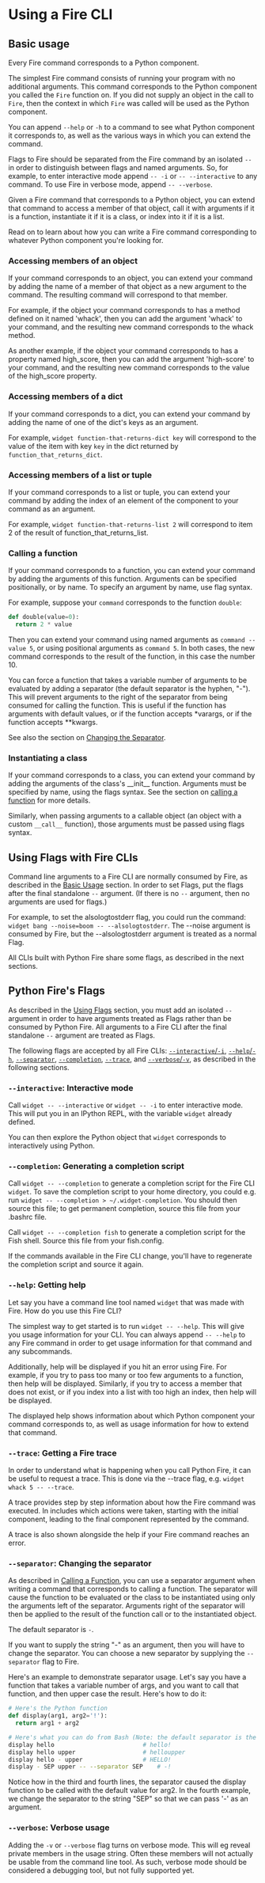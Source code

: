 # Using a Fire CLI

## Basic usage

Every Fire command corresponds to a Python component.

The simplest Fire command consists of running your program with no additional arguments. This command corresponds to the
Python component you called the
`Fire` function on. If you did not supply an object in the call to `Fire`, then the context in which `Fire` was called
will be used as the Python component.

You can append `--help` or `-h` to a command to see what Python component it corresponds to, as well as the various ways
in which you can extend the command.

Flags to Fire should be separated from the Fire command by an isolated `--` in order to distinguish between flags and
named arguments. So, for example, to enter interactive mode append `-- -i` or `-- --interactive` to any command. To use
Fire in verbose mode, append `-- --verbose`.

Given a Fire command that corresponds to a Python object, you can extend that command to access a member of that object,
call it with arguments if it is a function, instantiate it if it is a class, or index into it if it is a list.

Read on to learn about how you can write a Fire command corresponding to whatever Python component you're looking for.

### Accessing members of an object

If your command corresponds to an object, you can extend your command by adding the name of a member of that object as a
new argument to the command. The resulting command will correspond to that member.

For example, if the object your command corresponds to has a method defined on it named 'whack', then you can add the
argument 'whack' to your command, and the resulting new command corresponds to the whack method.

As another example, if the object your command corresponds to has a property named high_score, then you can add the
argument 'high-score' to your command, and the resulting new command corresponds to the value of the high_score
property.

### Accessing members of a dict

If your command corresponds to a dict, you can extend your command by adding the name of one of the dict's keys as an
argument.

For example, `widget function-that-returns-dict key` will correspond to the value of the item with key `key` in the dict
returned by
`function_that_returns_dict`.

### Accessing members of a list or tuple

If your command corresponds to a list or tuple, you can extend your command by adding the index of an element of the
component to your command as an argument.

For example, `widget function-that-returns-list 2` will correspond to item 2 of the result of
function_that_returns_list.

### Calling a function

If your command corresponds to a function, you can extend your command by adding the arguments of this function.
Arguments can be specified positionally, or by name. To specify an argument by name, use flag syntax.

For example, suppose your `command` corresponds to the function `double`:

```python
def double(value=0):
  return 2 * value
```

Then you can extend your command using named arguments as `command --value 5`, or using positional arguments
as `command 5`. In both cases, the new command corresponds to the result of the function, in this case the number 10.

You can force a function that takes a variable number of arguments to be evaluated by adding a separator (the default
separator is the hyphen, "-"). This will prevent arguments to the right of the separator from being consumed for calling
the function. This is useful if the function has arguments with default values, or if the function accepts \*varargs, or
if the function accepts \*\*kwargs.

See also the section on [Changing the Separator](#separator-flag).

### Instantiating a class

If your command corresponds to a class, you can extend your command by adding the arguments of the class's \_\_init\_\_
function. Arguments must be specified by name, using the flags syntax. See the section on
[calling a function](#calling-a-function) for more details.

Similarly, when passing arguments to a callable object (an object with a custom
`__call__` function), those arguments must be passed using flags syntax.

## Using Flags with Fire CLIs <a name="using-flags"></a>

Command line arguments to a Fire CLI are normally consumed by Fire, as described in the [Basic Usage](#basic-usage)
section. In order to set Flags, put the flags after the final standalone `--` argument. (If there is no `--` argument,
then no arguments are used for flags.)

For example, to set the alsologtostderr flag, you could run the command:
`widget bang --noise=boom -- --alsologtostderr`. The --noise argument is consumed by Fire, but the --alsologtostderr
argument is treated as a normal Flag.

All CLIs built with Python Fire share some flags, as described in the next sections.

## Python Fire's Flags

As described in the [Using Flags](#using-flags) section, you must add an isolated `--` argument in order to have
arguments treated as Flags rather than be consumed by Python Fire. All arguments to a Fire CLI after the final
standalone `--` argument are treated as Flags.

The following flags are accepted by all Fire CLIs:
[`--interactive`/`-i`](#interactive-flag),
[`--help`/`-h`](#help-flag),
[`--separator`](#separator-flag),
[`--completion`](#completion-flag),
[`--trace`](#trace-flag), and [`--verbose`/`-v`](#verbose-flag), as described in the following sections.

### `--interactive`: Interactive mode <a name="interactive-flag"></a>

Call `widget -- --interactive` or `widget -- -i` to enter interactive mode. This will put you in an IPython REPL, with
the variable `widget` already defined.

You can then explore the Python object that `widget` corresponds to interactively using Python.

### `--completion`: Generating a completion script <a name="completion-flag"></a>

Call `widget -- --completion` to generate a completion script for the Fire CLI
`widget`. To save the completion script to your home directory, you could e.g.
run `widget -- --completion > ~/.widget-completion`. You should then source this file; to get permanent completion,
source this file from your .bashrc file.

Call `widget -- --completion fish` to generate a completion script for the Fish shell. Source this file from your
fish.config.

If the commands available in the Fire CLI change, you'll have to regenerate the completion script and source it again.

### `--help`: Getting help <a name="help-flag"></a>

Let say you have a command line tool named `widget` that was made with Fire. How do you use this Fire CLI?

The simplest way to get started is to run `widget -- --help`. This will give you usage information for your CLI. You can
always append `-- --help` to any Fire command in order to get usage information for that command and any subcommands.

Additionally, help will be displayed if you hit an error using Fire. For example, if you try to pass too many or too few
arguments to a function, then help will be displayed. Similarly, if you try to access a member that does not exist, or
if you index into a list with too high an index, then help will be displayed.

The displayed help shows information about which Python component your command corresponds to, as well as usage
information for how to extend that command.

### `--trace`: Getting a Fire trace <a name="trace-flag"></a>

In order to understand what is happening when you call Python Fire, it can be useful to request a trace. This is done
via the --trace flag, e.g.
`widget whack 5 -- --trace`.

A trace provides step by step information about how the Fire command was executed. In includes which actions were taken,
starting with the initial component, leading to the final component represented by the command.

A trace is also shown alongside the help if your Fire command reaches an error.

### `--separator`: Changing the separator <a name="separator-flag"></a>

As described in [Calling a Function](#calling-a-function), you can use a separator argument when writing a command that
corresponds to calling a function. The separator will cause the function to be evaluated or the class to be instantiated
using only the arguments left of the separator. Arguments right of the separator will then be applied to the result of
the function call or to the instantiated object.

The default separator is `-`.

If you want to supply the string "-" as an argument, then you will have to change the separator. You can choose a new
separator by supplying the
`--separator` flag to Fire.

Here's an example to demonstrate separator usage. Let's say you have a function that takes a variable number of args,
and you want to call that function, and then upper case the result. Here's how to do it:

```python
# Here's the Python function
def display(arg1, arg2='!'):
  return arg1 + arg2
```

```bash
# Here's what you can do from Bash (Note: the default separator is the hyphen -)
display hello                         # hello!
display hello upper                   # helloupper
display hello - upper                 # HELLO!
display - SEP upper -- --separator SEP    # -!
```

Notice how in the third and fourth lines, the separator caused the display function to be called with the default value
for arg2. In the fourth example, we change the separator to the string "SEP" so that we can pass '-' as an argument.

### `--verbose`: Verbose usage <a name="verbose-flag"></a>

Adding the `-v` or `--verbose` flag turns on verbose mode. This will eg reveal private members in the usage string.
Often these members will not actually be usable from the command line tool. As such, verbose mode should be considered a
debugging tool, but not fully supported yet.
